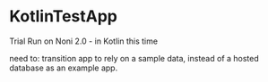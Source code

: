 # KotlinTestApp
Trial Run on Noni 2.0 - in Kotlin this time

need to: transition app to rely on a sample data, instead of a hosted database as an example app.